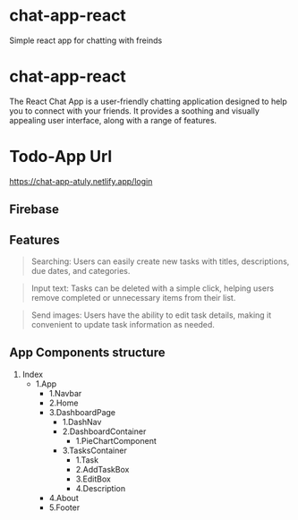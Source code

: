 # chat-app-react
 Simple react app for chatting with freinds 
 

# chat-app-react
The React Chat App is a user-friendly chatting application designed to help you to connect with your friends. It provides a soothing and visually appealing user interface, along with a range of features.

# Todo-App Url
https://chat-app-atuly.netlify.app/login

## Firebase

## Features
> Searching: Users can easily create new tasks with titles, descriptions, due dates, and categories.

> Input text: Tasks can be deleted with a simple click, helping users remove completed or unnecessary items from their list.

> Send images: Users have the ability to edit task details, making it convenient to update task information as needed.

## App Components structure
1. Index
   - 1.App
     - 1.Navbar
     - 2.Home
     - 3.DashboardPage
        - 1.DashNav
        - 2.DashboardContainer
            - 1.PieChartComponent
        - 3.TasksContainer
            - 1.Task
            - 2.AddTaskBox
            - 3.EditBox
            - 4.Description
     - 4.About
     - 5.Footer